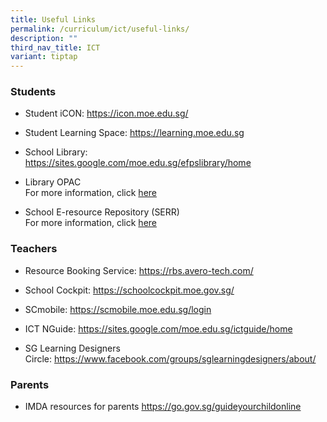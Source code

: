 ```yaml
---
title: Useful Links
permalink: /curriculum/ict/useful-links/
description: ""
third_nav_title: ICT
variant: tiptap
---
```

<h3>Students</h3>
<ul data-tight="true" class="tight">
<li>
<p>Student iCON: <a href="https://icon.moe.edu.sg/" rel="noopener noreferrer nofollow" target="_blank">https://icon.moe.edu.sg/</a>
</p>
</li>
<li>
<p>Student Learning Space:&nbsp;<a href="https://learning.moe.edu.sg/" rel="noopener noreferrer nofollow" target="_blank">https://learning.moe.edu.sg</a>
</p>
</li>
<li>
<p>School Library:&nbsp;
<br><a href="https://sites.google.com/moe.edu.sg/efpslibrary/home" rel="noopener noreferrer nofollow" target="_blank">https://sites.google.com/moe.edu.sg/efpslibrary/home</a>
</p>
</li>
<li>
<p>Library OPAC
<br>For more information, click <a href="https://schoolibrary.moe.edu.sg/edgefieldpri/cgi-bin/spydus.exe/MSGTRN/WPAC/HOME" rel="noopener noreferrer nofollow" target="_blank">here</a>
</p>
</li>
<li>
<p>School E-resource Repository (SERR)
<br>For more information, click <a href="https://schoolibrary.moe.edu.sg/eresourcespri/cgi-bin/spydus.exe/MSGTRN/WPAC/HOME" rel="noopener noreferrer nofollow" target="_blank">here</a>
</p>
</li>
</ul>
<h3>Teachers</h3>
<ul>
<li>
<p>Resource Booking Service:&nbsp;<a href="https://rbs.avero-tech.com/" rel="noopener noreferrer nofollow" target="_blank">https://rbs.avero-tech.com/</a>
</p>
</li>
<li>
<p>School Cockpit:&nbsp;<a href="https://schoolcockpit.moe.gov.sg/" rel="noopener noreferrer nofollow" target="_blank">https://schoolcockpit.moe.gov.sg/</a>
</p>
</li>
<li>
<p>SCmobile:&nbsp;<a href="https://scmobile.moe.edu.sg/login" rel="noopener noreferrer nofollow" target="_blank">https://scmobile.moe.edu.sg/login</a>
</p>
</li>
<li>
<p>ICT NGuide:&nbsp;<a href="https://sites.google.com/moe.edu.sg/ictguide/home" rel="noopener noreferrer nofollow" target="_blank">https://sites.google.com/moe.edu.sg/ictguide/home</a>
</p>
</li>
<li>
<p>SG Learning Designers Circle:&nbsp;<a href="https://www.facebook.com/groups/sglearningdesigners/about/" rel="noopener noreferrer nofollow" target="_blank">https://www.facebook.com/groups/sglearningdesigners/about/</a>
</p>
</li>
</ul>
<h3>Parents</h3>
<ul data-tight="true" class="tight">
<li>
<p>IMDA resources for parents <a href="https://go.gov.sg/guideyourchildonline" rel="noopener noreferrer nofollow" target="_blank">https://go.gov.sg/guideyourchildonline</a>
</p>
</li>
</ul>
<p></p>